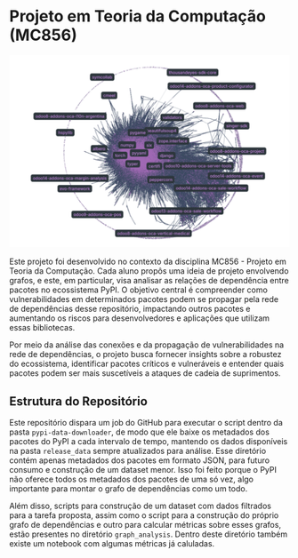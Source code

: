 # Projeto em Teoria da Computação (MC856)

![Capa do Projeto](https://github.com/I3run0/mc856/blob/main/graph_analysis/images/grafo.png)

Este projeto foi desenvolvido no contexto da disciplina MC856 - Projeto em Teoria da Computação. Cada aluno propôs uma ideia de projeto envolvendo grafos, e este, em particular, visa analisar as relações de dependência entre pacotes no ecossistema PyPI. O objetivo central é compreender como vulnerabilidades em determinados pacotes podem se propagar pela rede de dependências desse repositório, impactando outros pacotes e aumentando os riscos para desenvolvedores e aplicações que utilizam essas bibliotecas.

Por meio da análise das conexões e da propagação de vulnerabilidades na rede de dependências, o projeto busca fornecer insights sobre a robustez do ecossistema, identificar pacotes críticos e vulneráveis e entender quais pacotes podem ser mais suscetíveis a ataques de cadeia de suprimentos.

## Estrutura do Repositório

Este repositório dispara um job do GitHub para executar o script dentro da pasta `pypi-data-downloader`, de modo que ele baixe os metadados dos pacotes do PyPI a cada intervalo de tempo, mantendo os dados disponíveis na pasta `release_data` sempre atualizados para análise. Esse diretório contém apenas metadados dos pacotes em formato JSON, para futuro consumo e construção de um dataset menor. Isso foi feito porque o PyPI não oferece todos os metadados dos pacotes de uma só vez, algo importante para montar o grafo de dependências como um todo.

Além disso, scripts para construção de um dataset com dados filtrados para a tarefa proposta, assim como o script para a construção do próprio grafo de dependências e outro para calcular métricas sobre esses grafos, estão presentes no diretório `graph_analysis`. Dentro deste diretório também existe um notebook com algumas métricas já caluladas.
